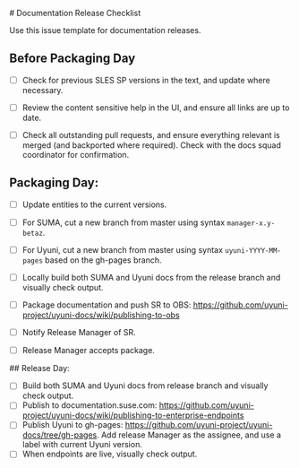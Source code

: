 # Documentation Release Checklist

Use this issue template for documentation releases.

## Before Packaging Day

- [ ] Check for previous SLES SP versions in the text, and update where necessary.
- [ ] Review the content sensitive help in the UI, and ensure all links are up to date.
- [ ] Check all outstanding pull requests, and ensure everything relevant is merged (and backported where required).
Check with the docs squad coordinator for confirmation.


## Packaging Day:

- [ ] Update entities to the current versions.
- [ ] For SUMA, cut a new branch from master using syntax `manager-x.y-betaz`.
- [ ] For Uyuni, cut a new branch from master using syntax `uyuni-YYYY-MM-pages` based on the gh-pages branch.
- [ ] Locally build both SUMA and Uyuni docs from the release branch and visually check output.
- [ ] Package documentation and push SR to OBS: https://github.com/uyuni-project/uyuni-docs/wiki/publishing-to-obs
- [ ] Notify Release Manager of SR.
- [ ] Release Manager accepts package.


## Release Day:

- [ ] Build both SUMA and Uyuni docs from release branch and visually check output.
- [ ] Publish to documentation.suse.com: https://github.com/uyuni-project/uyuni-docs/wiki/publishing-to-enterprise-endpoints
- [ ] Publish Uyuni to gh-pages: https://github.com/uyuni-project/uyuni-docs/tree/gh-pages. Add release Manager as the assignee, and use a label with current Uyuni version.
- [ ] When endpoints are live, visually check output.
